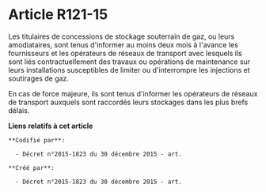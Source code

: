 # Article R121-15

Les titulaires de concessions de stockage souterrain de gaz, ou leurs amodiataires, sont tenus d'informer au moins deux mois
à l'avance les fournisseurs et les opérateurs de réseaux de transport avec lesquels ils sont liés contractuellement des
travaux ou opérations de maintenance sur leurs installations susceptibles de limiter ou d'interrompre les injections et
soutirages de gaz.

En cas de force majeure, ils sont tenus d'informer les opérateurs de réseaux de transport auxquels sont raccordés leurs
stockages dans les plus brefs délais.

**Liens relatifs à cet article**

	**Codifié par**:

	  - Décret n°2015-1823 du 30 décembre 2015 - art.

	**Créé par**:

	  - Décret n°2015-1823 du 30 décembre 2015 - art.
